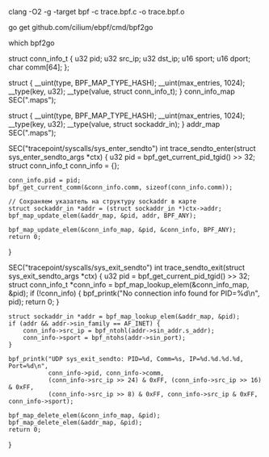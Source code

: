 clang -O2 -g -target bpf -c trace.bpf.c -o trace.bpf.o

go get github.com/cilium/ebpf/cmd/bpf2go

which bpf2go


struct conn_info_t {
    u32 pid;
    u32 src_ip;
    u32 dst_ip;
    u16 sport;
    u16 dport;
    char comm[64];
};

struct {
    __uint(type, BPF_MAP_TYPE_HASH);
    __uint(max_entries, 1024);
    __type(key, u32);
    __type(value, struct conn_info_t);
} conn_info_map SEC(".maps");

struct {
    __uint(type, BPF_MAP_TYPE_HASH);
    __uint(max_entries, 1024);
    __type(key, u32);
    __type(value, struct sockaddr_in);
} addr_map SEC(".maps");

SEC("tracepoint/syscalls/sys_enter_sendto")
int trace_sendto_enter(struct sys_enter_sendto_args *ctx) {
    u32 pid = bpf_get_current_pid_tgid() >> 32;
    struct conn_info_t conn_info = {};

    conn_info.pid = pid;
    bpf_get_current_comm(&conn_info.comm, sizeof(conn_info.comm));

    // Сохраняем указатель на структуру sockaddr в карте
    struct sockaddr_in *addr = (struct sockaddr_in *)ctx->addr;
    bpf_map_update_elem(&addr_map, &pid, addr, BPF_ANY);

    bpf_map_update_elem(&conn_info_map, &pid, &conn_info, BPF_ANY);
    return 0;
}

SEC("tracepoint/syscalls/sys_exit_sendto")
int trace_sendto_exit(struct sys_exit_sendto_args *ctx) {
    u32 pid = bpf_get_current_pid_tgid() >> 32;
    struct conn_info_t *conn_info = bpf_map_lookup_elem(&conn_info_map, &pid);
    if (!conn_info) {
        bpf_printk("No connection info found for PID=%d\n", pid);
        return 0;
    }

    struct sockaddr_in *addr = bpf_map_lookup_elem(&addr_map, &pid);
    if (addr && addr->sin_family == AF_INET) {
        conn_info->src_ip = bpf_ntohl(addr->sin_addr.s_addr);
        conn_info->sport = bpf_ntohs(addr->sin_port);
    }

    bpf_printk("UDP sys_exit_sendto: PID=%d, Comm=%s, IP=%d.%d.%d.%d, Port=%d\n",
               conn_info->pid, conn_info->comm,
               (conn_info->src_ip >> 24) & 0xFF, (conn_info->src_ip >> 16) & 0xFF,
               (conn_info->src_ip >> 8) & 0xFF, conn_info->src_ip & 0xFF, conn_info->sport);

    bpf_map_delete_elem(&conn_info_map, &pid);
    bpf_map_delete_elem(&addr_map, &pid);
    return 0;
}
